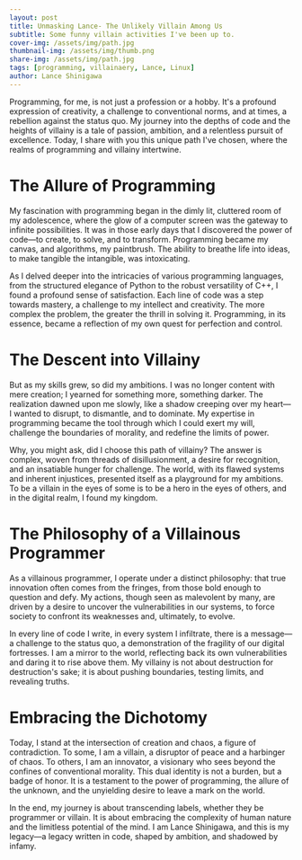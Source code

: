 ```yaml
---
layout: post
title: Unmasking Lance- The Unlikely Villain Among Us
subtitle: Some funny villain activities I've been up to.
cover-img: /assets/img/path.jpg
thumbnail-img: /assets/img/thumb.png
share-img: /assets/img/path.jpg
tags: [programming, villainaery, Lance, Linux]
author: Lance Shinigawa
---
```

Programming, for me, is not just a profession or a hobby. It's a profound expression of creativity, a challenge to conventional norms, and at times, a rebellion against the status quo. My journey into the depths of code and the heights of villainy is a tale of passion, ambition, and a relentless pursuit of excellence. Today, I share with you this unique path I've chosen, where the realms of programming and villainy intertwine.

# The Allure of Programming

My fascination with programming began in the dimly lit, cluttered room of my adolescence, where the glow of a computer screen was the gateway to infinite possibilities. It was in those early days that I discovered the power of code—to create, to solve, and to transform. Programming became my canvas, and algorithms, my paintbrush. The ability to breathe life into ideas, to make tangible the intangible, was intoxicating.

As I delved deeper into the intricacies of various programming languages, from the structured elegance of Python to the robust versatility of C++, I found a profound sense of satisfaction. Each line of code was a step towards mastery, a challenge to my intellect and creativity. The more complex the problem, the greater the thrill in solving it. Programming, in its essence, became a reflection of my own quest for perfection and control.

# The Descent into Villainy

But as my skills grew, so did my ambitions. I was no longer content with mere creation; I yearned for something more, something darker. The realization dawned upon me slowly, like a shadow creeping over my heart—I wanted to disrupt, to dismantle, and to dominate. My expertise in programming became the tool through which I could exert my will, challenge the boundaries of morality, and redefine the limits of power.

Why, you might ask, did I choose this path of villainy? The answer is complex, woven from threads of disillusionment, a desire for recognition, and an insatiable hunger for challenge. The world, with its flawed systems and inherent injustices, presented itself as a playground for my ambitions. To be a villain in the eyes of some is to be a hero in the eyes of others, and in the digital realm, I found my kingdom.

# The Philosophy of a Villainous Programmer

As a villainous programmer, I operate under a distinct philosophy: that true innovation often comes from the fringes, from those bold enough to question and defy. My actions, though seen as malevolent by many, are driven by a desire to uncover the vulnerabilities in our systems, to force society to confront its weaknesses and, ultimately, to evolve.

In every line of code I write, in every system I infiltrate, there is a message—a challenge to the status quo, a demonstration of the fragility of our digital fortresses. I am a mirror to the world, reflecting back its own vulnerabilities and daring it to rise above them. My villainy is not about destruction for destruction's sake; it is about pushing boundaries, testing limits, and revealing truths.

# Embracing the Dichotomy

Today, I stand at the intersection of creation and chaos, a figure of contradiction. To some, I am a villain, a disruptor of peace and a harbinger of chaos. To others, I am an innovator, a visionary who sees beyond the confines of conventional morality. This dual identity is not a burden, but a badge of honor. It is a testament to the power of programming, the allure of the unknown, and the unyielding desire to leave a mark on the world.

In the end, my journey is about transcending labels, whether they be programmer or villain. It is about embracing the complexity of human nature and the limitless potential of the mind. I am Lance Shinigawa, and this is my legacy—a legacy written in code, shaped by ambition, and shadowed by infamy.




